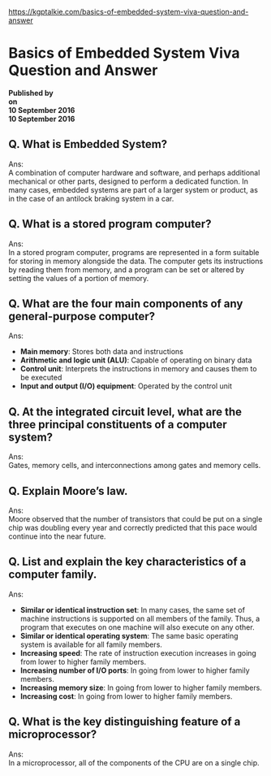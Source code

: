 https://kgptalkie.com/basics-of-embedded-system-viva-question-and-answer

# Basics of Embedded System Viva Question and Answer

**Published by**  
**on**  
**10 September 2016**  
**10 September 2016**

## Q. What is Embedded System?

Ans:  
A combination of computer hardware and software, and perhaps additional mechanical or other parts, designed to perform a dedicated function. In many cases, embedded systems are part of a larger system or product, as in the case of an antilock braking system in a car.

## Q. What is a stored program computer?

Ans:  
In a stored program computer, programs are represented in a form suitable for storing in memory alongside the data. The computer gets its instructions by reading them from memory, and a program can be set or altered by setting the values of a portion of memory.

## Q. What are the four main components of any general-purpose computer?

Ans:  
- **Main memory**: Stores both data and instructions  
- **Arithmetic and logic unit (ALU)**: Capable of operating on binary data  
- **Control unit**: Interprets the instructions in memory and causes them to be executed  
- **Input and output (I/O) equipment**: Operated by the control unit

## Q. At the integrated circuit level, what are the three principal constituents of a computer system?

Ans:  
Gates, memory cells, and interconnections among gates and memory cells.

## Q. Explain Moore’s law.

Ans:  
Moore observed that the number of transistors that could be put on a single chip was doubling every year and correctly predicted that this pace would continue into the near future.

## Q. List and explain the key characteristics of a computer family.

Ans:  
- **Similar or identical instruction set**: In many cases, the same set of machine instructions is supported on all members of the family. Thus, a program that executes on one machine will also execute on any other.  
- **Similar or identical operating system**: The same basic operating system is available for all family members.  
- **Increasing speed**: The rate of instruction execution increases in going from lower to higher family members.  
- **Increasing number of I/O ports**: In going from lower to higher family members.  
- **Increasing memory size**: In going from lower to higher family members.  
- **Increasing cost**: In going from lower to higher family members.

## Q. What is the key distinguishing feature of a microprocessor?

Ans:  
In a microprocessor, all of the components of the CPU are on a single chip.